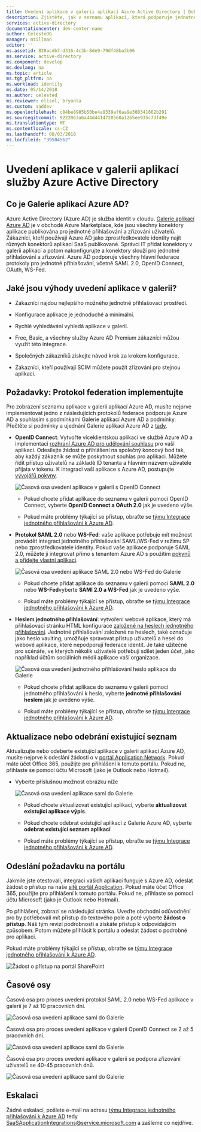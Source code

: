 ```yaml
---
title: Uvedení aplikace v galerii aplikací Azure Active Directory | Dokumentace Microsoftu
description: Zjistěte, jak v seznamu aplikaci, která podporuje jednotné přihlašování v galerii aplikací Azure Active Directory
services: active-directory
documentationcenter: dev-center-name
author: CelesteDG
manager: mtillman
editor: ''
ms.assetid: 820acdb7-d316-4c3b-8de9-79df48ba3b06
ms.service: active-directory
ms.component: develop
ms.devlang: na
ms.topic: article
ms.tgt_pltfrm: na
ms.workload: identity
ms.date: 05/14/2018
ms.author: celested
ms.reviewer: elisol, bryanla
ms.custom: aaddev
ms.openlocfilehash: c84be8985b50be4a9339af6aa9e308341662b291
ms.sourcegitcommit: 9222063a6a44d4414720560a1265ee935c73f49e
ms.translationtype: MT
ms.contentlocale: cs-CZ
ms.lasthandoff: 08/03/2018
ms.locfileid: "39504562"
---
```

# <a name="list-your-application-in-the-azure-active-directory-application-gallery"></a>Uvedení aplikace v galerii aplikací služby Azure Active Directory


##  <a name="what-is-the-azure-ad-application-gallery"></a>Co je Galerie aplikací Azure AD?

Azure Active Directory (Azure AD) je služba identit v cloudu. [Galerie aplikací Azure AD](https://azure.microsoft.com/marketplace/active-directory/all/) je v obchodě Azure Marketplace, kde jsou všechny konektory aplikace publikována pro jednotné přihlašování a zřizování uživatelů. Zákazníci, kteří používají Azure AD jako zprostředkovatele identity najít různých konektorů aplikací SaaS publikované. Správci IT přidat konektory v galerii aplikací a potom nakonfigurujte a konektory slouží pro jednotné přihlašování a zřizování. Azure AD podporuje všechny hlavní federace protokoly pro jednotné přihlašování, včetně SAML 2.0, OpenID Connect, OAuth, WS-Fed.

## <a name="what-are-the-benefits-of-listing-an-application-in-the-gallery"></a>Jaké jsou výhody uvedení aplikace v galerii?

*  Zákazníci najdou nejlepšího možného jednotné přihlašovací prostředí.

*  Konfigurace aplikace je jednoduché a minimální.

*  Rychlé vyhledávání vyhledá aplikace v galerii.

*  Free, Basic, a všechny služby Azure AD Premium zákazníci můžou využít této integrace.

*  Společných zákazníků získejte návod krok za krokem konfigurace.

*  Zákazníci, kteří používají SCIM můžete použít zřizování pro stejnou aplikaci.

##  <a name="prerequisites-implement-federation-protocol"></a>Požadavky: Protokol federation implementujte

Pro zobrazení seznamu aplikace v galerii aplikací Azure AD, musíte nejprve implementovat jedno z následujících protokolů federace podporuje Azure AD a souhlasím s podmínkami Galerie aplikací Azure AD a podmínky. Přečtěte si podmínky a ujednání Galerie aplikací Azure AD z [tady](https://azure.microsoft.com/en-us/support/legal/active-directory-app-gallery-terms/).

*   **OpenID Connect**: Vytvořte víceklientskou aplikaci ve službě Azure AD a implementaci [rozhraní Azure AD pro udělování souhlasu](quickstart-v1-integrate-apps-with-azure-ad.md#overview-of-the-consent-framework) pro vaši aplikaci. Odesílejte žádost o přihlášení na společný koncový bod tak, aby každý zákazník se může poskytnout souhlas pro aplikaci. Můžete řídit přístup uživatelů na základě ID tenanta a hlavním názvem uživatele přijata v tokenu. K integraci vaší aplikace s Azure AD, postupujte [vývojářů pokyny](authentication-scenarios.md).

    ![Časová osa uvedení aplikace v galerii s OpenID Connect](./media/active-directory-app-gallery-listing/openid.png)

    * Pokud chcete přidat aplikace do seznamu v galerii pomocí OpenID Connect, vyberte **OpenID Connect a OAuth 2.0** jak je uvedeno výše.

    * Pokud máte problémy týkající se přístup, obraťte se [týmu Integrace jednotného přihlašování k Azure AD](<mailto:SaaSApplicationIntegrations@service.microsoft.com>). 

*   **Protokol SAML 2.0** nebo **WS-Fed**: vaše aplikace potřebuje mít možnost provádět integraci jednotného přihlašování SAML/WS-Fed v režimu SP nebo zprostředkovatele identity. Pokud vaše aplikace podporuje SAML 2.0, můžete ji integrovat přímo s tenantem Azure AD s použitím [pokynů a přidejte vlastní aplikaci](../active-directory-saas-custom-apps.md).

    ![Časová osa uvedení aplikace SAML 2.0 nebo WS-Fed do Galerie](./media/active-directory-app-gallery-listing/saml.png)

    * Pokud chcete přidat aplikace do seznamu v galerii pomocí **SAML 2.0** nebo **WS-Fed**vyberte **SAMl 2.0 a WS-Fed** jak je uvedeno výše.

    * Pokud máte problémy týkající se přístup, obraťte se [týmu Integrace jednotného přihlašování k Azure AD](<mailto:SaaSApplicationIntegrations@service.microsoft.com>). 

*   **Heslem jednotného přihlašování**: vytvoření webové aplikace, který má přihlašovací stránku HTML konfigurace [založené na heslech jednotného přihlašování](../manage-apps/what-is-single-sign-on.md). Jednotné přihlašování založené na heslech, také označuje jako heslo vaulting, umožňuje spravovat přístup uživatelů a hesel do webové aplikace, které nepodporují federace identit. Je také užitečné pro scénáře, ve kterých několik uživatelé potřebují sdílet jeden účet, jako například účtům sociálních médií aplikace vaší organizace.

    ![Časová osa uvedení jednotného přihlašování heslo aplikace do Galerie](./media/active-directory-app-gallery-listing/passwordsso.png)

    * Pokud chcete přidat aplikace do seznamu v galerii pomocí jednotného přihlašování k heslo, vyberte **jednotné přihlašování heslem** jak je uvedeno výše.

    * Pokud máte problémy týkající se přístup, obraťte se [týmu Integrace jednotného přihlašování k Azure AD](<mailto:SaaSApplicationIntegrations@service.microsoft.com>).

##  <a name="updateremove-existing-listing"></a>Aktualizace nebo odebrání existující seznam

Aktualizujte nebo odeberte existující aplikace v galerii aplikací Azure AD, musíte nejprve k odeslání žádosti o v [portál Application Network](https://microsoft.sharepoint.com/teams/apponboarding/Apps). Pokud máte účet Office 365, použijte pro přihlášení k tomuto portálu. Pokud ne, přihlaste se pomocí účtu Microsoft (jako je Outlook nebo Hotmail).

* Vyberte příslušnou možnost obrázku níže

    ![Časová osa uvedení aplikace saml do Galerie](./media/active-directory-app-gallery-listing/updateorremove.png)
    
    * Pokud chcete aktualizovat existující aplikaci, vyberte **aktualizovat existující aplikace výpis**.

    * Pokud chcete odebrat existující aplikaci z Galerie Azure AD, vyberte **odebrat existující seznam aplikací**

    * Pokud máte problémy týkající se přístup, obraťte se [týmu Integrace jednotného přihlašování k Azure AD](<mailto:SaaSApplicationIntegrations@service.microsoft.com>). 

## <a name="submit-the-request-in-the-portal"></a>Odeslání požadavku na portálu

Jakmile jste otestovali, integraci vašich aplikací funguje s Azure AD, odeslat žádost o přístup na naše [sítě portál Application](https://microsoft.sharepoint.com/teams/apponboarding/Apps). Pokud máte účet Office 365, použijte pro přihlášení k tomuto portálu. Pokud ne, přihlaste se pomocí účtu Microsoft (jako je Outlook nebo Hotmail).

Po přihlášení, zobrazí se následující stránka. Uveďte obchodní odůvodnění pro by potřebovali mít přístup do textového pole a poté vyberte **žádost o přístup**. Náš tým revizí podrobností a získáte přístup k odpovídajícím způsobem. Potom můžete přihlásit k portálu a odeslat žádost o podrobné pro aplikaci.

Pokud máte problémy týkající se přístup, obraťte se [týmu Integrace jednotného přihlašování k Azure AD](<mailto:SaaSApplicationIntegrations@service.microsoft.com>).

![Žádost o přístup na portál SharePoint](./media/active-directory-app-gallery-listing/accessrequest.png)

## <a name="timelines"></a>Časové osy
    
Časová osa pro proces uvedení protokol SAML 2.0 nebo WS-Fed aplikace v galerii je 7 až 10 pracovních dní.

   ![Časová osa uvedení aplikace saml do Galerie](./media/active-directory-app-gallery-listing/timeline.png)

Časová osa pro proces uvedení aplikace v galerii OpenID Connect se 2 až 5 pracovních dní.

   ![Časová osa uvedení aplikace saml do Galerie](./media/active-directory-app-gallery-listing/timeline2.png)

Časová osa pro proces uvedení aplikace v galerii se podpora zřizování uživatelů se 40-45 pracovních dnů.

   ![Časová osa uvedení aplikace saml do Galerie](./media/active-directory-app-gallery-listing/provisioningtimeline.png)

## <a name="escalations"></a>Eskalaci

Žádné eskalaci, pošlete e-mail na adresu [týmu Integrace jednotného přihlašování k Azure AD](mailto:SaaSApplicationIntegrations@service.microsoft.com) tedy SaaSApplicationIntegrations@service.microsoft.com a zašleme co nejdříve.